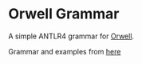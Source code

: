 # Orwell Grammar

A simple ANTLR4 grammar for [Orwell](https://en.wikipedia.org/wiki/Orwell_(programming_language)).  

Grammar and examples from [here](https://homepages.inf.ed.ac.uk/wadler/papers/orwell/orwell2.pdf)